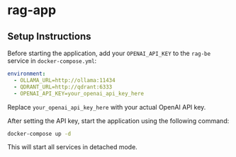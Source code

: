 # rag-app

## Setup Instructions

Before starting the application, add your `OPENAI_API_KEY` to the `rag-be` service in `docker-compose.yml`:

```yaml
environment:
  - OLLAMA_URL=http://ollama:11434
  - QDRANT_URL=http://qdrant:6333
  - OPENAI_API_KEY=your_openai_api_key_here
```

Replace `your_openai_api_key_here` with your actual OpenAI API key.

After setting the API key, start the application using the following command:

```sh
docker-compose up -d
```

This will start all services in detached mode.
